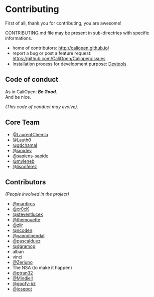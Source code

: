 # Contributing

First of all, thank you for contributing, you are awesome!

CONTRIBUTING.md file may be present in sub-directries with specific informations.

* home of contributors: http://caliopen.github.io/
* report a bug or post a feature request: https://github.com/CaliOpen/Caliopen/issues
* Installation process for development purpose: [Devtools](devtools/README.md)

## Code of conduct

As in CaliOpen: _**Be Good**_.  
And be nice.

_(This code of conduct may evolve)_.

## Core Team

* [@LaurentChemla](https://github.com/LaurentChemla)
* [@Lauth0](https://github.com/Lauth0)
* [@gdchamal](https://github.com/gdchamal)
* [@iamdey](https://github.com/iamdey)
* [@sapiens-sapide](https://github.com/sapiens-sapide)
* [@myleneb](https://github.com/myleneb)
* [@lisonferez](https://github.com/lisonferez)

## Contributors

_(People involved in the project)_

* [@mardiros](https://github.com/mardiros)
* [@cr0cK](https://github.com/cr0cK)
* [@steventlucek](https://github.com/steventlucek)
* [@themouette](https://github.com/themouette)
* [@ziir](https://github.com/ziir)
* [@ncoden](https://github.com/ncoden)
* [@yanndinendal](https://github.com/yanndinendal)
* [@pascalduez](https://github.com/pascalduez)
* [@dgramop](https://github.com/dgramop)
* alban
* vinci
* [@Zeriuno](https://github.com/Zeriuno)
* The NSA (to make it happen)
* [@ptran32](https://github.com/ptran32)
* [@Mindiell](https://github.com/Mindiell)
* [@goofy-bz](https://github.com/goofy-bz)
* [@josepot](https://github.com/josepot)

